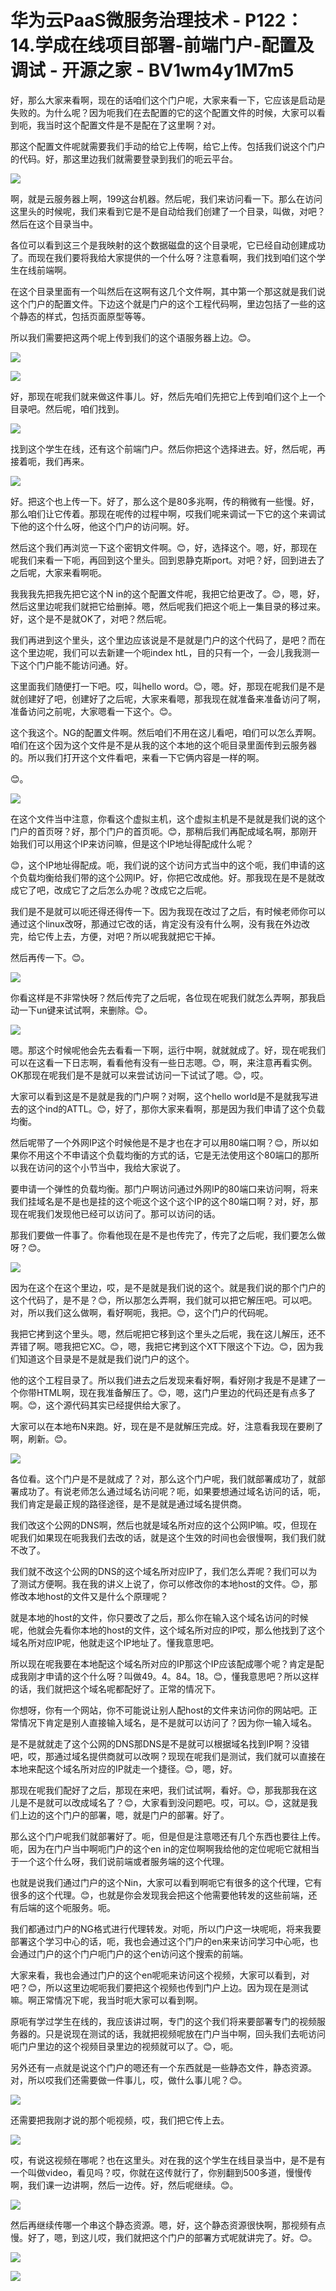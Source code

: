 # 华为云PaaS微服务治理技术 - P122：14.学成在线项目部署-前端门户-配置及调试 - 开源之家 - BV1wm4y1M7m5

好，那么大家来看啊，现在的话咱们这个门户呢，大家来看一下，它应该是启动是失败的。为什么呢？因为呃我们在去配置的它的这个配置文件的时候，大家可以看到呃，我当时这个配置文件是不是配在了这里啊？对。

那这个配置文件呢就需要我们手动的给它上传啊，给它上传。包括我们说这个门户的代码。好，那这里边我们就需要登录到我们的呃云平台。



![](img/629e463a9b8aeb50a913d692d074a7c7_1.png)

啊，就是云服务器上啊，199这台机器。然后呢，我们来访问看一下。那么在访问这里头的时候呢，我们来看到它是不是自动给我们创建了一个目录，叫做，对吧？然后在这个目录当中。

各位可以看到这三个是我映射的这个数据磁盘的这个目录呢，它已经自动创建成功了。而现在我们要将我给大家提供的一个什么呀？注意看啊，我们找到咱们这个学生在线前端啊。

在这个目录里面有一个叫然后在这啊有这几个文件啊，其中第一个那这就是我们说这个门户的配置文件。下边这个就是门户的这个工程代码啊，里边包括了一些的这个静态的样式，包括页面原型等等。

所以我们需要把这两个呢上传到我们的这个语服务器上边。😊。

![](img/629e463a9b8aeb50a913d692d074a7c7_3.png)

![](img/629e463a9b8aeb50a913d692d074a7c7_4.png)

好，那现在呢我们就来做这件事儿。好，然后先咱们先把它上传到咱们这个上一个目录吧。然后呢，咱们找到。

![](img/629e463a9b8aeb50a913d692d074a7c7_6.png)

找到这个学生在线，还有这个前端门户。然后你把这个选择进去。好，然后呢，再接着呃，我们再来。

![](img/629e463a9b8aeb50a913d692d074a7c7_8.png)

好。把这个也上传一下。好了，那么这个是80多兆啊，传的稍微有一些慢。好，那么咱们让它传着。那现在呢传的过程中啊，哎我们呢来调试一下它的这个来调试下他的这个什么呀，他这个门户的访问啊。好。

然后这个我们再浏览一下这个密钥文件啊。😊，好，选择这个。嗯，好，那现在呢我们来看一下呃，再回到这个里头。回到恩静克斯port。对吧？好，回到进去了之后呢，大家来看啊呃。

我我我先把我先把它这个N in的这个配置文件呢，我把它给更改了。😊，嗯，好，然后这里边呢我们就把它给删掉。嗯，然后呢我们把这个呃上一集目录的移过来。好，这个是不是就OK了，对吧？然后呢。

我们再进到这个里头，这个里边应该说是不是就是门户的这个代码了，是吧？而在这个里边呢，我们可以去新建一个呃index htL，目的只有一个，一会儿我我测一下这个门户能不能访问通。好。

这里面我们随便打一下吧。哎，叫hello word。😊，嗯。好，那现在呢我们是不是就创建好了吧，创建好了之后呢，大家来看嗯，那我现在就准备来准备访问了啊，准备访问之前呢，大家嗯看一下这个。😊。

这个我这个。NG的配置文件啊。然后咱们不用在这儿看吧，咱们可以怎么弄啊。咱们在这个因为这个文件是不是从我的这个本地的这个呃目录里面传到云服务器的。所以我们打开这个文件看吧，来看一下它俩内容是一样的啊。

😊。

![](img/629e463a9b8aeb50a913d692d074a7c7_10.png)

在这个文件当中注意，你看这个虚拟主机，这个虚拟主机是不是就是我们说的这个门户的首页呀？好，那个门户的首页呃。😊，那稍后我们再配成域名啊，那刚开始我们可以用这个IP来访问嘛，但是这个IP地址得配成什么呢？

😊，这个IP地址得配成。呃，我们说的这个访问方式当中的这个呃，我们申请的这个负载均衡给我们带的这个公网IP。好，你把它改成他。好。那我现在是不是就改成它了吧，改成它了之后怎么办呢？改成它之后呢。

我们是不是就可以呃还得还得传一下。因为我现在改过了之后，有时候老师你可以通过这个linux改呀，那通过它改的话，肯定没有没有什么啊，没有我在外边改完，给它传上去，方便，对吧？所以呢我就把它干掉。

然后再传一下。😊。

![](img/629e463a9b8aeb50a913d692d074a7c7_12.png)

你看这样是不非常快呀？然后传完了之后呢，各位现在呢我们就怎么弄啊，那我启动一下un键来试试啊，来删除。😊。



![](img/629e463a9b8aeb50a913d692d074a7c7_14.png)

嗯。那这个时候呢他会先去看看一下啊，运行中啊，就就就成了。好，现在呢我们可以在这看一下日志啊，看看他有没有一些日志嗯。😊，啊，来注意再看实例。OK那现在呢我们是不是就可以来尝试访问一下试试了嗯。😊，哎。

大家可以看到这是不是就是我的门户啊？对啊，这个hello world是不是就我写进去的这个ind的ATTL。😊，好了，那你大家来看啊，那是因为我们申请了这个负载均衡。

然后呢带了一个外网IP这个时候他是不是才也在才可以用80端口啊？😊，所以如果你不用这个不申请这个负载均衡的方式的话，它是无法使用这个80端口的那所以我在访问的这个小节当中，我给大家说了。

要申请一个弹性的负载均衡。那门户啊访问通过外网IP的80端口来访问啊，将来我们挂域名是不是也是挂的这个呃这个这个这个IP的这个80端口啊？对，好，那现在呢我们发现他已经可以访问了。那可以访问的话。

那我们要做一件事了。你看他现在是不是也传完了，传完了之后呢，我们要怎么做呀？😊。

![](img/629e463a9b8aeb50a913d692d074a7c7_16.png)

因为在这个在这个里边，哎，是不是就是我们说的这个。就是我们说的那个门户的这个代码了，是不是？😊，所以那怎么弄啊，我们就可以把它解压吧。可以吧。对，所以我们这么做啊，看好啊呃，我把。😊，这个门户的代码呢。

我把它拷到这个里头。嗯，然后呢把它移到这个里头之后呢，我在这儿解压，还不弄错了啊。嗯我把它XC。😊，嗯，我把它拷到这个XT下限这个下边。😊，因为我们知道这个目录是不是就是我们说门户的这个。

他的这个工程目录了。所以我们进去之后发现来看好啊，看好刚才我是不是建了一个你带HTML啊，现在我准备解压了。😊，嗯，这门户里边的代码还是有点多了啊。😊，这个源代码其实已经提供给大家了。

大家可以在本地布N来跑。好，现在是不是就解压完成。好，注意看我现在要刷了啊，刷新。😊。

![](img/629e463a9b8aeb50a913d692d074a7c7_18.png)

各位看。这个门户是不是就成了？对，那么这个门户呢，我们就部署成功了，就部署成功了。有说老师怎么通过域名访问呢？呃，如果要想通过域名访问的话，呃，我们肯定是最正规的路径途径，是不是就是通过域名提供商。

我们改这个公网的DNS啊，然后也就是域名所对应的这个公网IP嘛。哎，但现在呢我们如果现在呃我我们去改的话，就是这个生效的时间也会很慢啊，我们我们就不改了。

我们就不改这个公网的DNS的这个域名所对应IP了，我们怎么弄呢？我们可以为了测试方便啊。我在我的讲义上说了，你可以修改你的本地host的文件。😊，那修改本地host的文件又是什么个原理呢？

就是本地的host的文件，你只要改了之后，那么你在输入这个域名访问的时候呢，他就会先看你本地的host的文件，这个域名所对应的IP哎，那么他找到了这个域名所对应IP呢，他就走这个IP地址了。懂我意思吧。

所以现在呢我要在本地配这个域名所对应的IP那这个IP应该配成哪个呢？肯定是配成我刚才申请的这个什么呀？叫做49。4。84。18。😊，懂我意思吧？所以这样的话，我们就把这个域名呢都配好了。正常的情况下。

你想呀，你有一个网站，你不可能说让别人配host的文件来访问你的网站吧。正常情况下肯定是别人直接输入域名，是不是就可以访问了？因为你一输入域名。

是不是就就走了这个公网的DNS那DNS是不是就可以根据域名找到IP啊？没错吧，哎，那通过域名提供商就可以改啊？现现在呢我们是测试，我们就可以直接在本地来配这个域名所对应的IP就走一个捷径。😊，嗯，好。

那现在呢我们配好了之后，那现在来吧，我们试试啊，看好。😊，那我那我在这儿是不是就可以改成域名了？😊，大家看到没问题吧。哎，可以。😊，这就是我们上边的这个门户的部署，嗯，就是门户的部署。好了。

那么这个门户呢我们就部署好了。呃，但是但是注意嗯还有几个东西也要往上传。呃，因为在门户当中啊呃门户的这个en in的定位啊啊我给他的定位呢呃它就相当于一个这个什么呀，我们说前端或者服务端的这个代理。

也就是说我们通过门户的这个Nin，大家可以看到啊呃它有很多的这个代理，它有很多的这个代理。😊，也就是你会发现我会把这个他需要他转发的这些前端，还有后端的这个呃服务。呃。

我们都通过门户的NG格式进行代理转发。对呃，所以门户这一块呢呃，将来我要部署这个学习中心的话，呃，我也会通过这个门户的en来来访问学习中心呃，也会通过门户的这个门户呃门户的这个en访问这个搜索的前端。

大家来看，我也会通过门户的这个en呢呃来访问这个视频，大家可以看到，对吧？😊，所以这里边呢呃我们要把这个视频也传到门户上边。因为现在是测试嘛。啊正常情况下呢，我当时呃大家可以看到啊。

原呃有学过学生在线的，我应该讲过啊，专门的这个我们将来要部署专门的视频服务器的。只是说现在测试的话，我就把视频呢放在门户当中啊，回头我们去呃访问呃门户里边的这个视频目录里边的视频就可以了。😊，呃。

另外还有一点就是说这个门户的嗯还有一个东西就是一些静态文件，静态资源。对，所以哎我们还需要做一件事儿，哎，做什么事儿呢？😊。



![](img/629e463a9b8aeb50a913d692d074a7c7_20.png)

还需要把我刚才说的那个呃视频，哎，我们把它传上去。

![](img/629e463a9b8aeb50a913d692d074a7c7_22.png)

哎，有说这视频在哪呢？也在这里头。对在我的这个学生在线目录当中，是不是有一个叫做video，看见吗？哎，你就在这传就行了，你别翻到500多道，慢慢传啊，我们课一边讲啊，然后一边传。好，然后呢继续。😊。



![](img/629e463a9b8aeb50a913d692d074a7c7_24.png)

然后再继续传哪一个串这个静态资源。嗯，好，这个静态资源很快啊，那视频有点慢。好了，嗯，到这儿哎，我们就把这个门户的部署方式呢就讲完了。好。😊。



![](img/629e463a9b8aeb50a913d692d074a7c7_26.png)

![](img/629e463a9b8aeb50a913d692d074a7c7_27.png)